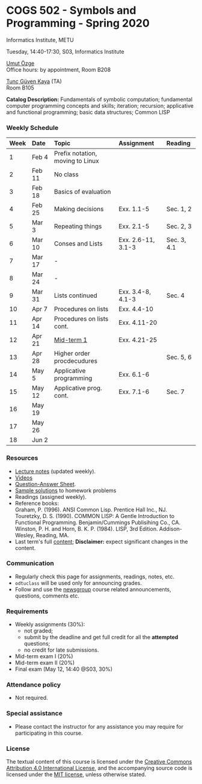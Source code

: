 # COGS 502 - Symbols and Programming - Spring 2020
Informatics Institute, METU

Tuesday, 14:40-17:30, S03, Informatics Institute

[Umut Özge](https://umutozge.github.io)  
Office hours: by appointment, Room B208

[Tunç Güven Kaya](mailto:tuncgk@gmail.com) (TA)  
Room B105


**Catalog Description:** Fundamentals of symbolic computation; fundamental computer programming concepts and skills; iteration; recursion; applicative and functional programming; basic data structures; Common LISP


### Weekly Schedule

|Week| Date   | Topic |  Assignment | Reading
:---|:---|:---|:---|:--- 
1   | Feb 4  | Prefix notation, moving to Linux | 
2   | Feb 11 | No class| |  | 
3   | Feb 18 | Basics of evaluation  | | | 
4   | Feb 25 | Making decisions | Exx. 1.1-5  | Sec. 1, 2|
5   | Mar 3  | Repeating things | Exx. 2.1-5 | Sec. 2, 3| 
6   | Mar 10 | Conses and Lists | Exx. 2.6-11, 3.1-3| Sec. 3, 4.1|
7   | Mar 17 | -  | | |
8   | Mar 24 | -  |  |  |
9   | Mar 31 | Lists continued |Exx. 3.4-8, 4.1-3 |Sec. 4 |
10  | Apr 7  | Procedures on lists  |Exx. 4.4-10 |
11  | Apr 14 | Procedures on lists cont. |Exx. 4.11-20 | |
12  | Apr 21 | [Mid-term 1](assignments/cogs502-midterm-01-20S.pdf) | Exx. 4.21-25|
13  | Apr 28 | Higher order procdecudures | | Sec. 5, 6|
14  | May 5  | Applicative programming  | Exx. 6.1-6 |
15  | May 12 | Applicative prog. cont. | Exx. 7.1-6| Sec. 7| 
16  | May 19 |  | |
17  | May 26 |  | |
18  | Jun 2  |  | |

### Resources 

* [Lecture notes](notes/cogs502-lecture-notes.pdf) (updated weekly).
* [Videos](http://lfcs.ii.metu.edu.tr/var/vid/cogs502/)
* [Question-Answer Sheet](notes/question-answer-sheet.md).
* [Sample solutions](code/sample-solutions.lisp) to homework problems
* Readings (assigned weekly).
* Reference books:  
	Graham, P. (1996). ANSI Common Lisp. Prentice Hall Inc., NJ.  
	Touretzky, D. S. (1990). COMMON LISP: A Gentle Introduction to Functional Programming. Benjamin/Cummings Publisihing Co., CA.  
	Winston, P. H. and Horn, B. K. P. (1984). LISP, 3rd Edition. Addison-Wesley, Reading, MA.  
* Last term's full [content](var/symbols-and-programming-2019-Fall.zip); **Disclaimer:** expect significant changes in the content.

### Communication

* Regularly check this page for assignments, readings, notes, etc.
* `odtuclass` will be used only for announcing grades.
* Follow and use the [newsgroup](https://groups.google.com/forum/#!forum/metu-cogs-502-symbols-and-programming) course related announcements, questions, comments etc. 

### Requirements

* Weekly assignments (30%): 
	- not graded; 
	- submit by the deadline and get full credit for all the **attempted** questions;
	- no credit for late submissions.
* Mid-term exam I (20%)
* Mid-term exam II (20%)
* Final exam (May 12, 14:40 @S03, 30%)

### Attendance policy

* Not required.

### Special assistance

* Please contact the instructor for any assistance you may require for participating in this course.

### License
The textual content of this course is licensed under the [Creative Commons Attribution 4.0 International License](https://creativecommons.org/licenses/by/4.0/), and the accompanying source code is licensed under the [MIT license](http://opensource.org/licenses/mit-license.php), unless otherwise stated.
